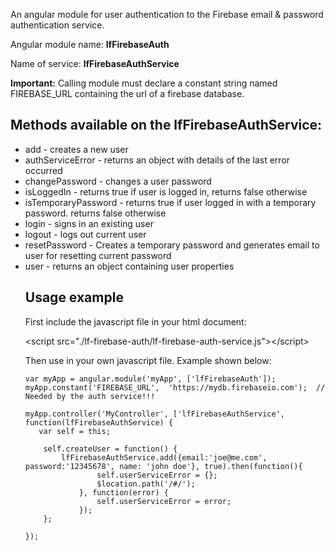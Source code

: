An angular module for user authentication to the Firebase email & password authentication service.

Angular module name: <b>lfFirebaseAuth</b>


Name of service: <b>lfFirebaseAuthService</b>

<b>Important:</b> Calling module must declare a constant string named FIREBASE_URL containing the url of a firebase database.

Methods available on the lfFirebaseAuthService:
-----------------------------------------------
<ul>
<li>add - creates a new user</li>
<li>authServiceError - returns an object with details of the last error occurred</li>
<li>changePassword - changes a user password</li>
<li>isLoggedIn - returns true if user is logged in, returns false otherwise</li>
<li>isTemporaryPassword - returns true if user logged in with a temporary password. returns false otherwise</li>
<li>login - signs in an existing user</li>
<li>logout - logs out current user</li>
<li>resetPassword - Creates a temporary password and generates email to user for resetting current password</li>
<li>user - returns an object containing user properties</li>



Usage example
-------------
First include the javascript file in your html document:<p>
    &lt;script src="./lf-firebase-auth/lf-firebase-auth-service.js"&gt;&lt;/script&gt;

Then use in your own javascript file. Example shown below:


    var myApp = angular.module('myApp', ['lfFirebaseAuth']);
    myApp.constant('FIREBASE_URL',  'https://mydb.firebaseio.com');  // Needed by the auth service!!!

    myApp.controller('MyController', ['lfFirebaseAuthService', function(lfFirebaseAuthService) {
       var self = this;

        self.createUser = function() {
            lfFirebaseAuthService.add({email:'joe@me.com', password:'12345678', name: 'john doe'}, true).then(function(){
                    self.userServiceError = {};
                    $location.path('/#/');
                }, function(error) {
                    self.userServiceError = error;
                });
        };

    });
